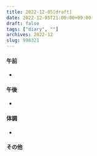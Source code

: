```yaml
---
title: 2022-12-05[draft]
date: 2022-12-05T21:00:00+09:00
draft: false
tags: ["diary", ""]
archives: 2022-12
slug: 998321
---
```

#### 午前
- 
#### 午後
- 
#### 体調
- 
#### その他